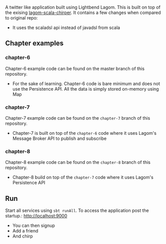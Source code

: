 A twitter like application built using Lightbend Lagom. 
This is built on top of the exising [lagom-scala-chirper](https://github.com/dotta/activator-lagom-scala-chirper). It contains a few changes when compared to original repo:
* It uses the scaladsl api instead of javadsl from scala

## Chapter examples

### chapter-6
Chapter-6 example code can be found on the master branch of this repository.

* For the sake of learning. Chapter-6 code is bare minimum and does not use the Persistence API. All the data is simply stored on-memory using Map 

### chapter-7
Chapter-7 example code can be found on the `chapter-7` branch of this repository.

* Chapter-7 is built on top of the `chapter-6` code where it uses Lagom's Message Broker API to publish and subscribe


### chapter-8
Chapter-8 example code can be found on the `chapter-8` branch of this repository.

* Chapter-8 build on top of the `chapter-7` code where it uses Lagom's Persistence API

## Run

Start all services using `sbt runAll`. To access the application post the startup.: [http://localhost:9000](http://localhost:9000)
* You can then signup 
* Add a friend
* And chirp
